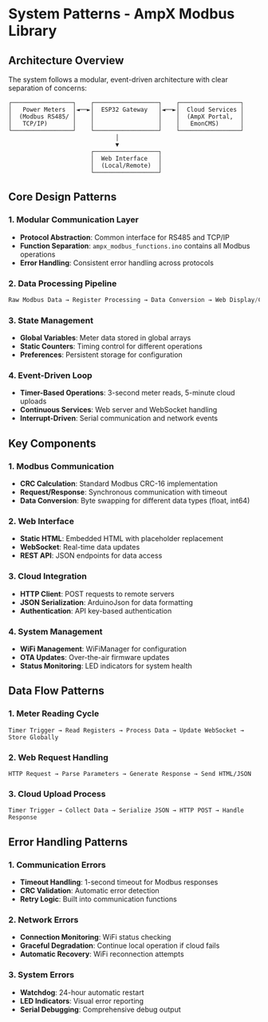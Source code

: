# System Patterns - AmpX Modbus Library

## Architecture Overview
The system follows a modular, event-driven architecture with clear separation of concerns:

```
┌─────────────────┐    ┌──────────────────┐    ┌─────────────────┐
│   Power Meters  │◄──►│  ESP32 Gateway   │◄──►│  Cloud Services │
│  (Modbus RS485/ │    │                  │    │  (AmpX Portal,  │
│   TCP/IP)       │    │                  │    │   EmonCMS)      │
└─────────────────┘    └──────────────────┘    └─────────────────┘
                              │
                              ▼
                       ┌──────────────────┐
                       │  Web Interface   │
                       │  (Local/Remote)  │
                       └──────────────────┘
```

## Core Design Patterns

### 1. **Modular Communication Layer**
- **Protocol Abstraction**: Common interface for RS485 and TCP/IP
- **Function Separation**: `ampx_modbus_functions.ino` contains all Modbus operations
- **Error Handling**: Consistent error handling across protocols

### 2. **Data Processing Pipeline**
```cpp
Raw Modbus Data → Register Processing → Data Conversion → Web Display/Cloud Upload
```

### 3. **State Management**
- **Global Variables**: Meter data stored in global arrays
- **Static Counters**: Timing control for different operations
- **Preferences**: Persistent storage for configuration

### 4. **Event-Driven Loop**
- **Timer-Based Operations**: 3-second meter reads, 5-minute cloud uploads
- **Continuous Services**: Web server and WebSocket handling
- **Interrupt-Driven**: Serial communication and network events

## Key Components

### 1. **Modbus Communication**
- **CRC Calculation**: Standard Modbus CRC-16 implementation
- **Request/Response**: Synchronous communication with timeout
- **Data Conversion**: Byte swapping for different data types (float, int64)

### 2. **Web Interface**
- **Static HTML**: Embedded HTML with placeholder replacement
- **WebSocket**: Real-time data updates
- **REST API**: JSON endpoints for data access

### 3. **Cloud Integration**
- **HTTP Client**: POST requests to remote servers
- **JSON Serialization**: ArduinoJson for data formatting
- **Authentication**: API key-based authentication

### 4. **System Management**
- **WiFi Management**: WiFiManager for configuration
- **OTA Updates**: Over-the-air firmware updates
- **Status Monitoring**: LED indicators for system health

## Data Flow Patterns

### 1. **Meter Reading Cycle**
```
Timer Trigger → Read Registers → Process Data → Update WebSocket → Store Globally
```

### 2. **Web Request Handling**
```
HTTP Request → Parse Parameters → Generate Response → Send HTML/JSON
```

### 3. **Cloud Upload Process**
```
Timer Trigger → Collect Data → Serialize JSON → HTTP POST → Handle Response
```

## Error Handling Patterns

### 1. **Communication Errors**
- **Timeout Handling**: 1-second timeout for Modbus responses
- **CRC Validation**: Automatic error detection
- **Retry Logic**: Built into communication functions

### 2. **Network Errors**
- **Connection Monitoring**: WiFi status checking
- **Graceful Degradation**: Continue local operation if cloud fails
- **Automatic Recovery**: WiFi reconnection attempts

### 3. **System Errors**
- **Watchdog**: 24-hour automatic restart
- **LED Indicators**: Visual error reporting
- **Serial Debugging**: Comprehensive debug output
